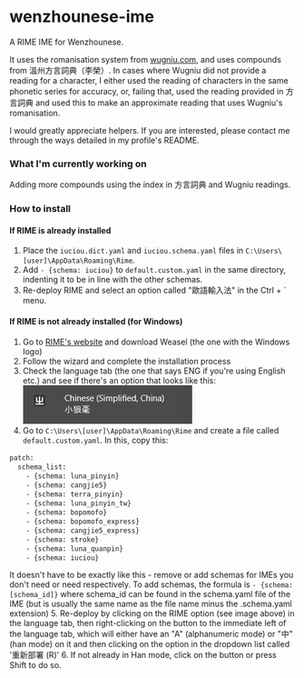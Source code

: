# wenzhounese-ime
A RIME IME for Wenzhounese. 

It uses the romanisation system from [wugniu.com](https://wugniu.com/search?char=我&table=wenzhou), and uses compounds from 溫州方言詞典（李榮）. In cases where Wugniu did not provide a reading for a character, I either used the reading of characters in the same phonetic series for accuracy, or, failing that, used the reading provided in 方言詞典 and used this to make an approximate reading that uses Wugniu's romanisation.

I would greatly appreciate helpers. If you are interested, please contact me through the ways detailed in my profile's README.

### What I'm currently working on
Adding more compounds using the index in 方言詞典 and Wugniu readings.

### How to install
#### If RIME is already installed
1. Place the `iuciou.dict.yaml` and `iuciou.schema.yaml` files in `C:\Users\[user]\AppData\Roaming\Rime`.
2. Add `- {schema: iuciou}` to `default.custom.yaml` in the same directory, indenting it to be in line with the other schemas.
3. Re-deploy RIME and select an option called "歐語輸入法" in the Ctrl + ` menu.

#### If RIME is not already installed (for Windows)
1. Go to [RIME's website](https:/rime.im) and download Weasel (the one with the Windows logo)
2. Follow the wizard and complete the installation process
3. Check the language tab (the one that says ENG if you're using English etc.) and see if there's an option that looks like this:
  ![RIME option](image.png)
4. Go to `C:\Users\[user]\AppData\Roaming\Rime` and create a file called `default.custom.yaml`. In this, copy this:
```
patch:
  schema_list:
    - {schema: luna_pinyin}
    - {schema: cangjie5}
    - {schema: terra_pinyin}
    - {schema: luna_pinyin_tw}
    - {schema: bopomofo}
    - {schema: bopomofo_express}
    - {schema: cangjie5_express}
    - {schema: stroke}
    - {schema: luna_quanpin}
    - {schema: iuciou}
```
It doesn't have to be exactly like this - remove or add schemas for IMEs you don't need or need respectively. To add schemas, the formula is `- {schema: [schema_id]}` where schema_id can be found in the schema.yaml file of the IME (but is usually the same name as the file name minus the .schema.yaml extension)
5. Re-deploy by clicking on the RIME option (see image above) in the language tab, then right-clicking on the button to the immediate left of the language tab, which will either have an "A" (alphanumeric mode) or "中" (han mode) on it and then clicking on the option in the dropdown list called '重新部署 (R)'
6. If not already in Han mode, click on the button or press Shift to do so.

